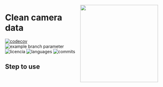 <a href="https://www.islas.org.mx"><img src="https://www.islas.org.mx/img/logo.svg" align="right" width="256" /></a>

# Clean camera data
[![codecov](https://codecov.io/gh/IslasGECI/clean_camera_data/graph/badge.svg?token=wyxnwZypMA)](https://codecov.io/gh/IslasGECI/clean_camera_data)
![example branch
parameter](https://github.com/IslasGECI//clean_camera_data/actions/workflows/actions.yml/badge.svg)
![licencia](https://img.shields.io/github/license/IslasGECI/clean_camera_data)
![languages](https://img.shields.io/github/languages/top/IslasGECI/clean_camera_data)
![commits](https://img.shields.io/github/commit-activity/y/IslasGECI/clean_camera_data)

## Step to use

